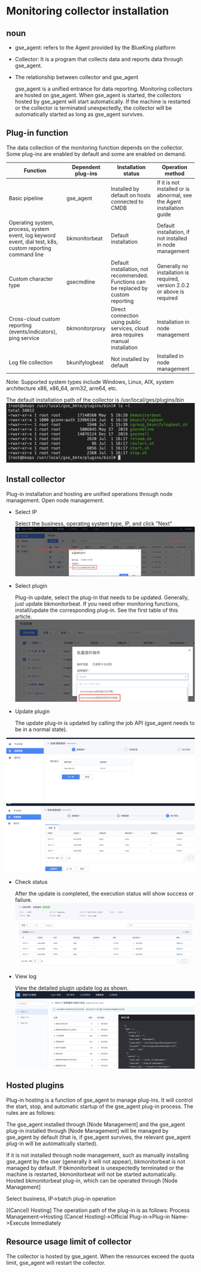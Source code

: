 # Monitoring collector installation

## noun

* gse_agent: refers to the Agent provided by the BlueKing platform
* Collector: It is a program that collects data and reports data through gse_agent.
* The relationship between collector and gse_agent
    
     gse_agent is a unified entrance for data reporting. Monitoring collectors are hosted on gse_agent. When gse_agent is started, the collectors hosted by gse_agent will start automatically. If the machine is restarted or the collector is terminated unexpectedly, the collector will be automatically started as long as gse_agent survives.

## Plug-in function

The data collection of the monitoring function depends on the collector. Some plug-ins are enabled by default and some are enabled on demand.

Function | Dependent plug-ins | Installation status | Operation method
---|---|---|---
Basic pipeline | gse_agent | Installed by default on hosts connected to CMDB | If it is not installed or is abnormal, see the Agent installation guide
Operating system, process, system event, log keyword event, dial test, k8s, custom reporting command line | bkmonitorbeat | Default installation | Default installation, if not installed in node management
Custom character type | gsecmdline | Default installation, not recommended. Functions can be replaced by custom reporting | Generally no installation is required, version 2.0.2 or above is required
Cross-cloud custom reporting (events/indicators), ping service | bkmonitorproxy | Direct connection using public services, cloud area requires manual installation | Installation in node management
Log file collection | bkunifylogbeat | Not installed by default | Installed in node management

Note: Supported system types include Windows, Linux, AIX, system architecture x86, x86_64, arm32, arm64, etc.

The default installation path of the collector is /usr/local/ges/plugins/bin
![](media/16612270124093.jpg)



## Install collector

Plug-in installation and hosting are unified operations through node management. Open node management.

* Select IP

     Select the business, operating system type, IP, and click "Next"
![](media/16612270215096.jpg)



* Select plugin

     Plug-in update, select the plug-in that needs to be updated. Generally, just update bkmonitorbeat. If you need other monitoring functions, install/update the corresponding plug-in. See the first table of this article.
![](media/16612270275922.jpg)


* Update plugin
    
     The update plug-in is updated by calling the job API (gse_agent needs to be in a normal state).

![](media/16612270613700.jpg)
![](media/16612270861770.jpg)


* Check status

     After the update is completed, the execution status will show success or failure.
![](media/16612270957278.jpg)


* View log

     View the detailed plugin update log as shown.
![](media/16612271094922.jpg)


## Hosted plugins

Plug-in hosting is a function of gse_agent to manage plug-ins. It will control the start, stop, and automatic startup of the gse_agent plug-in process. The rules are as follows:

The gse_agent installed through [Node Management] and the gse_agent plug-in installed through [Node Management] will be managed by gse_agent by default (that is, if gse_agent survives, the relevant gse_agent plug-in will be automatically started).

If it is not installed through node management, such as manually installing gse_agent by the user (generally it will not appear), bkmonitorbeat is not managed by default. If bkmonitorbeat is unexpectedly terminated or the machine is restarted, bkmonitorbeat will not be started automatically. Hosted bkmonitorbeat plug-in, which can be operated through [Node Management]

Select business, IP->batch plug-in operation

[(Cancel) Hosting] The operation path of the plug-in is as follows: Process Management->Hosting (Cancel Hosting)->Official Plug-in->Plug-in Name->Execute Immediately



## Resource usage limit of collector

The collector is hosted by gse_agent. When the resources exceed the quota limit, gse_agent will restart the collector.